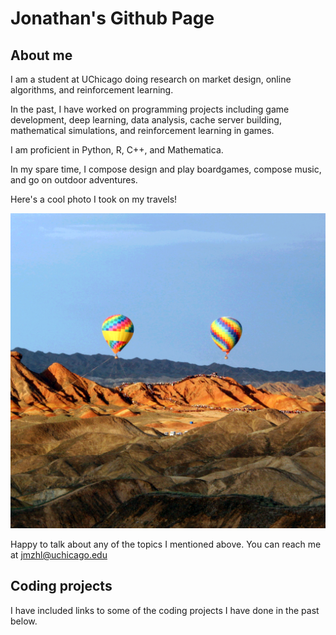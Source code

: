 # Jonathan's Github Page

## About me

I am a student at UChicago doing research on market design, online algorithms, and reinforcement learning. 

In the past, I have worked on programming projects including game development, deep learning, data analysis, cache server building, mathematical simulations, and reinforcement learning in games. 

I am proficient in Python, R, C++, and Mathematica. 

In my spare time, I compose design and play boardgames, compose music, and go on outdoor adventures. 

Here's a cool photo I took on my travels!

![Balloon](balloon.png)

Happy to talk about any of the topics I mentioned above. You can reach me at jmzhl@uchicago.edu

## Coding projects

I have included links to some of the coding projects I have done in the past below. 


